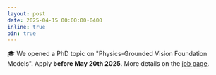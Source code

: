 ```yaml
---
layout: post
date: 2025-04-15 00:00:00-0400
inline: true
pin: true
---
```


🎓 We opened a PhD topic on "Physics-Grounded Vision Foundation Models". Apply **before May 20th 2025**. More details on the [job page](/jobs).